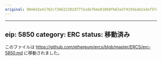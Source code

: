 ```yaml
---
original: 90e6d2a41762cf36622202d777a1de7bbe810b8fb63a3f4193eab2a3ef5fa432
---
```


---
eip: 5850
category: ERC
status: 移動済み
---

このファイルは https://github.com/ethereum/ercs/blob/master/ERCS/erc-5850.md に移動されました。